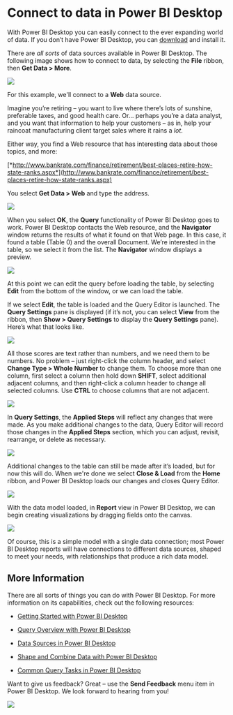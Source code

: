 ﻿<properties 
   pageTitle="Connect to data in Power BI Desktop"
   description="Connect to data in Power BI Desktop"
   services="powerbi" 
   documentationCenter="" 
   authors="davidiseminger" 
   manager="mblythe" 
   editor=""
   tags=""/>
 
<tags
   ms.service="powerbi"
   ms.devlang="NA"
   ms.topic="article"
   ms.tgt_pltfrm="NA"
   ms.workload="powerbi"
   ms.date="10/14/2015"
   ms.author="davidi"/>
# Connect to data in Power BI Desktop

With Power BI Desktop you can easily connect to the ever expanding world of data. If you don’t have Power BI Desktop, you can [download](http://go.microsoft.com/fwlink/?LinkID=521662) and install it.

There are *all sorts* of data sources available in Power BI Desktop. The following image shows how to connect to data, by selecting the **File** ribbon, then **Get Data \> More**.

![](media/powerbi-desktop-connect-to-data/GetDataVid_small.gif)

For this example, we'll connect to a **Web** data source.

Imagine you’re retiring – you want to live where there’s lots of sunshine, preferable taxes, and good health care. Or… perhaps you’re a data analyst, and you want that information to help your customers – as in, help your raincoat manufacturing client target sales where it rains a *lot*.

Either way, you find a Web resource that has interesting data about those topics, and more:

[*http://www.bankrate.com/finance/retirement/best-places-retire-how-state-ranks.aspx*](http://www.bankrate.com/finance/retirement/best-places-retire-how-state-ranks.aspx)

You select **Get Data \> Web** and type the address.

![](media/powerbi-desktop-connect-to-data/ConnectToData_3.png)

When you select **OK**, the **Query** functionality of Power BI Desktop goes to work. Power BI Desktop contacts the Web resource, and the **Navigator** window returns the results of what it found on that Web page. In this case, it found a table (Table 0) and the overall Document. We’re interested in the table, so we select it from the list. The **Navigator** window displays a preview.

![](media/powerbi-desktop-connect-to-data/DataSources_FromNavigatorDialog.png)

At this point we can edit the query before loading the table, by selecting **Edit** from the bottom of the window, or we can load the table.

If we select **Edit**, the table is loaded and the Query Editor is launched. The **Query Settings** pane is displayed (if it’s not, you can select **View** from the ribbon, then **Show \> Query Settings** to display the **Query Settings** pane). Here’s what that looks like.

![](media/powerbi-desktop-connect-to-data/Designer_GSG_EditQuery.png)

All those scores are text rather than numbers, and we need them to be numbers. No problem – just right-click the column header, and select **Change Type \> Whole Number** to change them. To choose more than one column, first select a column then hold down **SHIFT**, select additional adjacent columns, and then right-click a column header to change all selected columns. Use **CTRL** to choose columns that are not adjacent.

![](media/powerbi-desktop-connect-to-data/Designer_GSG_ChangeDataType.png)

In **Query Settings**, the **Applied Steps** will reflect any changes that were made. As you make additional changes to the data, Query Editor will record those changes in the **Applied Steps** section, which you can adjust, revisit, rearrange, or delete as necessary.

![](media/powerbi-desktop-connect-to-data/Designer_GSG_AppliedSteps_ChangedType.png)

Additional changes to the table can still be made after it’s loaded, but for now this will do. When we're done we select **Close & Load** from the **Home** ribbon, and Power BI Desktop loads our changes and closes Query Editor.

![](media/powerbi-desktop-connect-to-data/ConnectToData_CloseNLoad.png)

With the data model loaded, in **Report** view in Power BI Desktop, we can begin creating visualizations by dragging fields onto the canvas.

![](media/powerbi-desktop-connect-to-data/ConnectToData_DragOntoReportView.png)

Of course, this is a simple model with a single data connection; most Power BI Desktop reports will have connections to different data sources, shaped to meet your needs, with relationships that produce a rich data model.  

## More Information

﻿There are all sorts of things you can do with Power BI Desktop. For more information on its capabilities, check out the following resources:

-   [Getting Started with Power BI Desktop](https://powerbi.uservoice.com/knowledgebase/articles/471664)

-   [Query Overview with Power BI Desktop](https://powerbi.uservoice.com/knowledgebase/articles/471646)

-   [Data Sources in Power BI Desktop](https://powerbi.uservoice.com/knowledgebase/articles/471643)

-   [Shape and Combine Data with Power BI Desktop](https://powerbi.uservoice.com/knowledgebase/articles/471644)

-   [Common Query Tasks in Power BI Desktop](https://powerbi.uservoice.com/knowledgebase/articles/471648)    

Want to give us feedback? Great – use the **Send Feedback** menu item in Power BI Desktop. We look forward to hearing from you!

![](media/powerbi-desktop-connect-to-data/SendFeedback.png)

